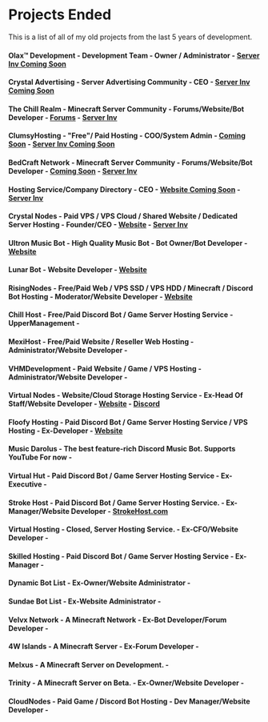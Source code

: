 # Projects Ended
This is a list of all of my old projects from the last 5 years of development.

#### Olax™ Development - Development Team - Owner / Administrator - [Server Inv Coming Soon]()
#### Crystal Advertising - Server Advertising Community - CEO - [Server Inv Coming Soon]()
#### The Chill Realm - Minecraft Server Community - Forums/Website/Bot Developer - [Forums](https://chillrealm.ml/) - [Server Inv](https://discord.gg/eHqq4zwfEw)
#### ClumsyHosting - "Free"/ Paid Hosting - COO/System Admin - [Coming Soon]() - [Server Inv Coming Soon]()
#### BedCraft Network - Minecraft Server Community - Forums/Website/Bot Developer - [Coming Soon]() - [Server Inv](https://discord.gg/r3aM693mc8)
#### Hosting Service/Company Directory - CEO - [Website Coming Soon]() - [Server Inv](https://discord.gg/z9duhbNjE7)
#### Crystal Nodes - Paid VPS / VPS Cloud /  Shared Website / Dedicated Server Hosting - Founder/CEO - [Website](https://crystal-nodes.xyz) - [Server Inv](https://discord.gg/U9vRCB7Ttn)
#### Ultron Music Bot - High Quality Music Bot - Bot Owner/Bot Developer - [Website](https://ultronmusicbot.tk)
#### Lunar Bot - Website Developer - [Website](https://lunar-bot.ml)
#### RisingNodes - Free/Paid Web / VPS SSD / VPS HDD / Minecraft / Discord Bot Hosting - Moderator/Website Developer - [Website](https://risingnodes.xyz)
#### Chill Host - Free/Paid Discord Bot / Game Server Hosting Service - UpperManagement -
#### MexiHost - Free/Paid Website / Reseller Web Hosting - Administrator/Website Developer -
#### VHMDevelopment - Paid Website / Game / VPS Hosting - Administrator/Website Developer - 
#### Virtual Nodes - Website/Cloud Storage Hosting Service - Ex-Head Of Staff/Website Developer - [Website](https://virtualnodes.ml) - [Discord](https://discord.virtualnodes.ml)
#### Floofy Hosting - Paid Discord Bot / Game Server Hosting Service / VPS Hosting - Ex-Developer - [Website](https://floofyhosting.com)
#### Music Darolus - The best feature-rich Discord Music Bot. Supports YouTube For now -
#### Virtual Hut - Paid Discord Bot / Game Server Hosting Service - Ex-Executive -
#### Stroke Host - Paid Discord Bot / Game Server Hosting Service. - Ex-Manager/Website Developer - [StrokeHost.com](https://strokehost.com)
#### Virtual Hosting - Closed, Server Hosting Service. - Ex-CFO/Website Developer -
#### Skilled Hosting - Paid Discord Bot / Game Server Hosting Service - Ex-Manager -
#### Dynamic Bot List - Ex-Owner/Website Administrator -
#### Sundae Bot List - Ex-Website Administrator -
#### Velvx Network - A Minecraft Network - Ex-Bot Developer/Forum Developer -
#### 4W Islands - A Minecraft Server - Ex-Forum Developer - 
#### Melxus - A Minecraft Server on Development. -
#### Trinity - A Minecraft Server on Beta. - Ex-Owner/Website Developer -
#### CloudNodes - Paid Game / Discord Bot Hosting - Dev Manager/Website Developer -
